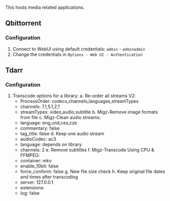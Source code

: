 This hosts media related applications.

## Qbittorrent

### Configuration

1. Connect to WebUI using default credentials: `admin` - `adminadmin`
2. Change the credentials in `Options - Web UI - Authentication`


## Tdarr

### Configuration

1. Transcode options for a library:
  a. Re-order all streams V2:
    - ProcessOrder: codecs,channels,languages,streamTypes
    - channels: 7.1,5.1,2,1
    - streamTypes: video,audio,subtitle
  b. Migz-Remove image formats from file
  c. Migz-Clean audio streams:
    - language: eng,und,ces,cze
    - commentary: false
    - tag_title: false
  d. Keep one audio stream
    - audioCodec: ac3
    - language: depends on library
    - channels: 2
  e. Remove subtitles
  f. Migz-Transcode Using CPU & FFMPEG:
    - container: mkv
    - enable_10bit: false
    - force_conform: false
  g. New file size check
  h. Keep original file dates and times after transcoding
    - server: 127.0.0.1
    - extensions: <empty>
    - log: false
